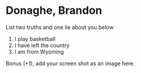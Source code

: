 # Donaghe, Brandon
List two truths and one lie about you below

1. I play basketball
1. I have left the country
1. I am from Wyoming


Bonus (+1), add your screen shot as an image here.
